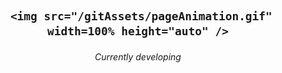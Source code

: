 <div align="center">
 <h2 >

     <img src="/gitAssets/pageAnimation.gif" width=100% height="auto" />
 </h2>
 
 <h6>Currently developing</h6>
</div>
 

